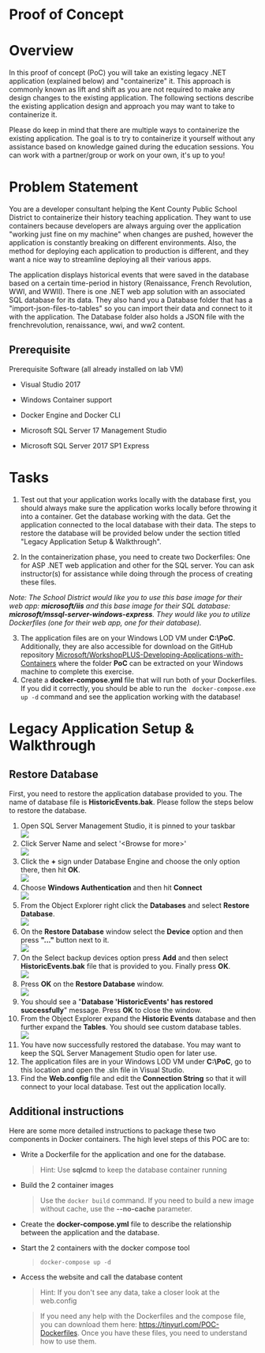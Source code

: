 ﻿
# Proof of Concept

# Overview

In this proof of concept (PoC) you will take an existing legacy .NET
application (explained below) and "containerize" it. This approach is
commonly known as lift and shift as you are not required to make any
design changes to the existing application. The following sections
describe the existing application design and approach you may want to
take to containerize it.

Please do keep in mind that there are multiple ways to containerize the
existing application. The goal is to try to containerize it yourself
without any assistance based on knowledge gained during the education
sessions. You can work with a partner/group or work on your own, it's up
to you\!

# Problem Statement

You are a developer consultant helping the Kent County Public School
District to containerize their history teaching application. They want
to use containers because developers are always arguing over the
application "working just fine on my machine" when changes are pushed,
however the application is constantly breaking on different
environments. Also, the method for deploying each application to
production is different, and they want a nice way to streamline
deploying all their various apps.

The application displays historical events that were saved in the
database based on a certain time-period in history (Renaissance, French
Revolution, WWI, and WWII). There is one .NET web app solution with an
associated SQL database for its data. They also hand you a Database
folder that has a "import-json-files-to-tables" so you can import their
data and connect to it with the application. The Database folder also
holds a JSON file with the frenchrevolution, renaissance, wwi, and ww2
content.

## Prerequisite  

Prerequisite Software (all already installed on lab VM)

-  Visual Studio 2017

-  Windows Container support

-  Docker Engine and Docker CLI

-  Microsoft SQL Server 17 Management Studio

-  Microsoft SQL Server 2017 SP1 Express

# Tasks

1.  Test out that your application works locally with the database first, you should always make sure the application works locally before throwing it into a container. Get the database working with the data. Get the application connected to the local database with their data. The steps to restore the database will be provided below under the section titled "Legacy Application Setup & Walkthrough".

2.  In the containerization phase, you need to create two Dockerfiles: One for ASP .NET web application and other for the SQL server. You can ask instructor(s) for assistance while doing through the process of creating these files.

  *Note: The School District would like you to use this base image     for their web app: **microsoft/iis** and this base image for     their SQL database: **microsoft/mssql-server-windows-express**.     They would like you to utilize Dockerfiles (one for their web     app, one for their database).*

3.  The application files are on your Windows LOD VM under **C:\PoC**. Additionally, they are also accessible for download on the GitHub repository [Microsoft/WorkshopPLUS-Developing-Applications-with-Containers](https://github.com/Microsoft/WorkshopPLUS-Developing-Applications-with-Containers) where the folder **PoC** can be extracted on your Windows machine to complete this exercise.  
4.  Create a **docker-compose.yml** file that will run both of your Dockerfiles. If you did it correctly, you should be able to run the ` docker-compose.exe up -d` command and see the application working with the database\!

# Legacy Application Setup & Walkthrough

## Restore Database

First, you need to restore the application database provided to you. The
name of database file is **HistoricEvents.bak**. Please follow the steps
below to restore the database.

1.  Open SQL Server Management Studio, it is pinned to your taskbar  
 ![](content/image1.png)  
2.  Click Server Name and select '\<Browse for more\>'  
![](content/image2.png)  
3.  Click the **+** sign under Database Engine and choose the only option there, then hit **OK**.  
 ![](content/image3.png)  
4.  Choose **Windows Authentication** and then hit **Connect**  
 ![](content/image4.png)  
5.  From the Object Explorer right click the **Databases** and select **Restore Database**.   
 ![](content/image5.png)  
6.  On the **Restore Database** window select the **Device** option and then press **"..."** button next to it.  
 ![](content/image6.png)  
7.  On the Select backup devices option press **Add** and then select **HistoricEvents.bak** file that is provided to you. Finally press **OK**.  
 ![](content/image7.png)  
8.  Press **OK** on the **Restore Database** window.  
 ![](content/image8.png)  
9.  You should see a "**Database 'HistoricEvents' has restored successfully**" message. Press **OK** to close the window.  
10.  From the Object Explorer expand the **Historic Events** database and then further expand the **Tables**. You should see custom database tables.  
 ![](content/image9.png)  
11.  You have now successfully restored the database. You may want to keep the SQL Server Management Studio open for later use.  
12.  The application files are in your Windows LOD VM under **C:\PoC**, go to this location and open the .sln file in Visual Studio.  
13.  Find the **Web.config** file and edit the **Connection String** so that it will connect to your local database. Test out the application locally.  
    
## Additional instructions  
Here are some more detailed instructions to package these two components in Docker containers. The high level steps of this POC are to:  
- Write a Dockerfile for the application and one for the database.  
  > Hint: Use **sqlcmd** to keep the database container running  
- Build the 2 container images  
  > Use the `docker build` command. If you need to build a new image without cache, use the **--no-cache** parameter.  
- Create the **docker-compose.yml** file to describe the relationship between the application and the database.   
- Start the 2 containers with the docker compose tool    
  >`docker-compose up -d`  
- Access the website and call the database content  
  >Hint: If you don't see any data, take a closer look at the web.config  
  
    
    > If you need any help with the Dockerfiles and the compose file, you can download them here: https://tinyurl.com/POC-Dockerfiles. Once you have these files, you need to understand how to use them. 
